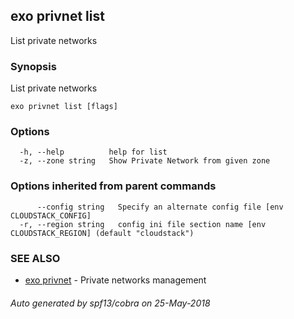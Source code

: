 ## exo privnet list

List private networks

### Synopsis

List private networks

```
exo privnet list [flags]
```

### Options

```
  -h, --help          help for list
  -z, --zone string   Show Private Network from given zone
```

### Options inherited from parent commands

```
      --config string   Specify an alternate config file [env CLOUDSTACK_CONFIG]
  -r, --region string   config ini file section name [env CLOUDSTACK_REGION] (default "cloudstack")
```

### SEE ALSO

* [exo privnet](exo_privnet.md)	 - Private networks management

###### Auto generated by spf13/cobra on 25-May-2018
